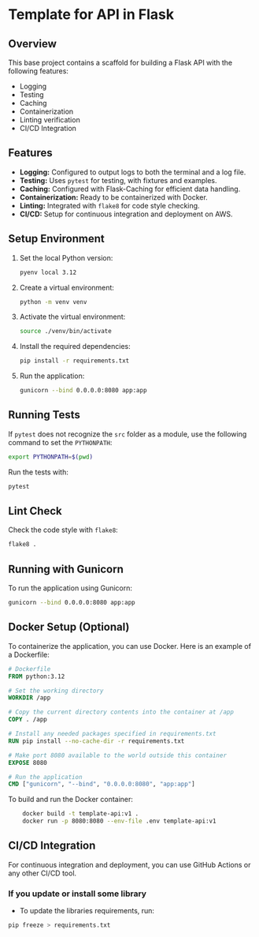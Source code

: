 # Template for API in Flask

## Overview

This base project contains a scaffold for building a Flask API with the following features:

- Logging
- Testing
- Caching
- Containerization
- Linting verification
- CI/CD Integration

## Features

- **Logging:** Configured to output logs to both the terminal and a log file.
- **Testing:** Uses `pytest` for testing, with fixtures and examples.
- **Caching:** Configured with Flask-Caching for efficient data handling.
- **Containerization:** Ready to be containerized with Docker.
- **Linting:** Integrated with `flake8` for code style checking.
- **CI/CD:** Setup for continuous integration and deployment on AWS.

## Setup Environment

1. Set the local Python version:

   ```bash
   pyenv local 3.12
   ```

2. Create a virtual environment:

   ```bash
   python -m venv venv
   ```

3. Activate the virtual environment:

   ```bash
   source ./venv/bin/activate
   ```

4. Install the required dependencies:

   ```bash
   pip install -r requirements.txt
   ```

5. Run the application:
   ```bash
   gunicorn --bind 0.0.0.0:8080 app:app
   ```

## Running Tests

If `pytest` does not recognize the `src` folder as a module, use the following command to set the `PYTHONPATH`:

```bash
export PYTHONPATH=$(pwd)
```

Run the tests with:

```bash
pytest
```

## Lint Check

Check the code style with `flake8`:

```bash
flake8 .
```

## Running with Gunicorn

To run the application using Gunicorn:

```bash
gunicorn --bind 0.0.0.0:8080 app:app
```

## Docker Setup (Optional)

To containerize the application, you can use Docker. Here is an example of a Dockerfile:

```dockerfile
# Dockerfile
FROM python:3.12

# Set the working directory
WORKDIR /app

# Copy the current directory contents into the container at /app
COPY . /app

# Install any needed packages specified in requirements.txt
RUN pip install --no-cache-dir -r requirements.txt

# Make port 8080 available to the world outside this container
EXPOSE 8080

# Run the application
CMD ["gunicorn", "--bind", "0.0.0.0:8080", "app:app"]
```

To build and run the Docker container:

```bash
	docker build -t template-api:v1 .
	docker run -p 8080:8080 --env-file .env template-api:v1
```

## CI/CD Integration

For continuous integration and deployment, you can use GitHub Actions or any other CI/CD tool.

### If you update or install some library

- To update the libraries requirements, run:

```bash
pip freeze > requirements.txt
```